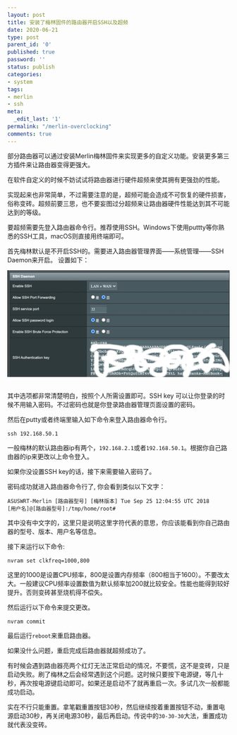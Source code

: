 ```yaml
---
layout: post
title: 安装了梅林固件的路由器开启SSH以及超频
date: 2020-06-21
type: post
parent_id: '0'
published: true
password: ''
status: publish
categories:
- system
tags:
- merlin
- ssh
meta:
  _edit_last: '1'
permalink: "/merlin-overclocking"
comments: true
---
```


部分路由器可以通过安装Merlin梅林固件来实现更多的自定义功能。安装更多第三方插件来让路由器变得更强大。

在软件自定义的时候不妨试试将路由器进行硬件超频来使其拥有更强劲的性能。

实现起来也非常简单，不过需要注意的是，超频可能会造成不可恢复的硬件损害，俗称变砖。超频前要三思，也不要妄图过分超频来让路由器硬件性能达到其不可能达到的等级。

要超频需要先登入路由器命令行。推荐使用SSH。Windows下使用puttty等你熟悉的SSH工具，macOS则直接用终端即可。

首先梅林默认是不开启SSH的。需要进入路由器管理界面——系统管理——SSH Daemon来开启。
设置如下：

<img src="../_site/../img/merlin-ssh.jpg" style="margin-bottom:15px;" alt="merlin ssh" width="800"/>


其中选项都非常清楚明白，按照个人所需设置即可。SSH key 可以让你登录的时候不用输入密码。不过密码也就是你登录路由器管理页面设置的密码。

然后在putty或者终端里输入如下命令来登入路由器命令行。

```
ssh 192.168.50.1
```
一般梅林的默认路由器ip有两个，`192.168.2.1`或者`192.168.50.1`。根据你自己路由器的ip来更改以上命令登入。

如果你没设置SSH key的话，接下来需要输入密码了。

密码成功就进入路由器命令行了, 你会看到类似以下文字：
```
ASUSWRT-Merlin [路由器型号] [梅林版本] Tue Sep 25 12:04:55 UTC 2018
[用户名]@[路由器型号]:/tmp/home/root#
```
其中没有中文字的，这里只是说明这里字符代表的意思，你应该能看到你自己路由器的型号、版本、用户名等信息。

接下来运行以下命令:
```
nvram set clkfreq=1000,800
```
这里的1000是设置CPU频率，800是设置内存频率（800相当于1600）。不要改太大。一般建议CPU频率设置数值为默认频率加200就比较安全。性能也能得到较好提升。否则变砖甚至烧机得不偿失。

然后运行以下命令来提交更改。

```
nvram commit
```

最后运行`reboot`来重启路由器。

如果没什么问题，重启完成后路由器就超频成功了。

有时候会遇到路由器亮两个红灯无法正常启动的情况，不要慌，这不是变砖，只是启动失败。刷了梅林之后会经常遇到这个问题。这时候只要按下电源键，等几十秒，再次按电源键启动即可。如果还是启动不了就再重启一次。多试几次一般都能成功启动。

实在不行只能重置。拿笔戳重置按钮30秒，然后继续按着重置按钮不动，重置电源启动30秒，再关闭电源30秒，最后再启动。传说中的`30-30-30`大法，重置成功就代表没变砖。